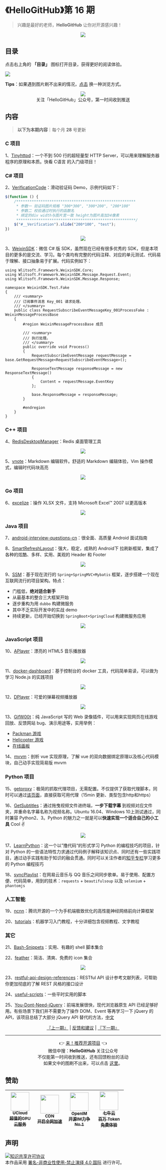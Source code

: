 # 《HelloGitHub》第 16 期
> 兴趣是最好的老师，**HelloGitHub** 让你对开源感兴趣！
<p align="center">
    <img src='https://raw.githubusercontent.com/521xueweihan/img_logo/master/logo/cover.jpg' style="max-width:100%;"></img>
</p>

## 目录

点击右上角的 **「目录」** 图标打开目录，获得更好的阅读体验。

![](https://raw.githubusercontent.com/521xueweihan/img_logo/master/logo/catalog.png)

**Tips**：如果遇到图片刷不出来的情况，[点击](https://hellogithub.com/periodical/volume/16) 换一种浏览方式。

<p align="center">
  <img src="https://raw.githubusercontent.com/521xueweihan/img_logo/master/logo/weixin.png" style="max-width:30%;"></img><br>
关注「HelloGitHub」公众号，第一时间收到推送
</p>

## 内容
> **以下为本期内容**｜每个月 **28** 号更新

### C 项目
1、[Tinyhttpd](https://hellogithub.com/periodical/statistics/click?target=https://github.com/EZLippi/Tinyhttpd)：一个不到 500 行的超轻量型 HTTP Server，可以用来理解服务器程序的原理和本质。快看 C语言 的入门级项目！


### C# 项目
2、[VerificationCode](https://hellogithub.com/periodical/statistics/click?target=https://github.com/eatage/VerificationCode)：滑动验证码 Demo，示例代码如下：
```javascript
$(function () {
	/******************************************************
	 * 参数一 验证码图片规格 "300*300", "300*200", "200*100"
	 * 参数二 校验通过时执行的函数名
	 * 绑定的div width与图片宽一致 height为图片高加34像素
	 ******************************************************/
	$("#__Verification").slide("200*100", "test");
})
```


<p align="center"><img src='https://raw.githubusercontent.com/521xueweihan/img/master/hellogithub/16/82648844.gif' style="max-width:80%; max-height=80%;"></img></p>

3、[WeixinSDK](https://hellogithub.com/periodical/statistics/click?target=https://github.com/Wlitsoft/WeixinSDK)：微信 C# 版 SDK，虽然现在已经有很多优秀的 SDK，但是本项目的更多的是交流、学习。每个类均有完整的代码注释、对应的单元测试、代码易于理解、接口抽象易于扩展。代码实例如下：

```
using Wlitsoft.Framework.WeixinSDK.Core;
using Wlitsoft.Framework.WeixinSDK.Message.Request.Event;
using Wlitsoft.Framework.WeixinSDK.Message.Response;

namespace WeixinSDK.Test.Fake
{
    /// <summary>
    /// 订阅事件消息 Key_001 请求处理。
    /// </summary>
    public class RequestSubscribeEventMessageKey_001ProcessFake : WeixinMessageProcessBase
    {
        #region WeixinMessageProcessBase 成员

        /// <summary>
        /// 执行处理。
        /// </summary>
        public override void Process()
        {
            RequestSubscribeEventMessage requestMessage = base.GetRequestMessage<RequestSubscribeEventMessage>();

            ResponseTextMessage responseMessage = new ResponseTextMessage()
            {
                Content = requestMessage.EventKey
            };

            base.ResponseMessage = responseMessage;
        }

        #endregion
    }
}
```


### C++ 项目
4、[RedisDesktopManager](https://hellogithub.com/periodical/statistics/click?target=https://github.com/RedisInsight/RedisDesktopManager)：Redis 桌面管理工具


<p align="center"><img src='https://raw.githubusercontent.com/521xueweihan/img/master/hellogithub/16/11892946.png' style="max-width:80%; max-height=80%;"></img></p>

5、[vnote](https://hellogithub.com/periodical/statistics/click?target=https://github.com/vnotex/vnote)：Markdown 编辑软件。舒适的 Markdown 编辑体验，Vim 操作模式，编辑时代码块高亮


<p align="center"><img src='https://raw.githubusercontent.com/521xueweihan/img/master/hellogithub/16/70038437.png' style="max-width:80%; max-height=80%;"></img></p>

### Go 项目
6、[excelize](https://hellogithub.com/periodical/statistics/click?target=https://github.com/qax-os/excelize)：操作 XLSX 文件，支持 Microsoft Excel™ 2007 以更高版本


<p align="center"><img src='https://raw.githubusercontent.com/521xueweihan/img/master/hellogithub/16/66841911.png' style="max-width:80%; max-height=80%;"></img></p>

### Java 项目
7、[android-interview-questions-cn](https://hellogithub.com/periodical/statistics/click?target=https://github.com/stormzhang/android-interview-questions-cn)：很全面、高质量 Android 面试指南


8、[SmartRefreshLayout](https://hellogithub.com/periodical/statistics/click?target=https://github.com/scwang90/SmartRefreshLayout)：强大，稳定，成熟的 Android下 拉刷新框架，集成了各种的炫酷、多样、实用、美观的 Header 和 Footer


<p align="center"><img src='https://raw.githubusercontent.com/521xueweihan/img/master/hellogithub/16/93152223.gif' style="max-width:80%; max-height=80%;"></img></p>

9、[SSM](https://hellogithub.com/periodical/statistics/click?target=https://github.com/crossoverJie/SSM)：基于现在流行的 `Spring+SpringMVC+Mybatis` 框架，逐步搭建一个现在互联网流行的项目架构。特点：
- 门槛低，**绝对适合新手**
- 从最基本的整合三大框架开始
- 逐步重构为用 `dubbo` 构建微服务
- 其中不乏实际开发中的实战 demo
- 持续更新，已经开始切换到 `SpringBoot+SpringCloud` 构建微服务应用


<p align="center"><img src='https://raw.githubusercontent.com/521xueweihan/img/master/hellogithub/16/61623700.jpeg' style="max-width:80%; max-height=80%;"></img></p>

### JavaScript 项目
10、[APlayer](https://hellogithub.com/periodical/statistics/click?target=https://github.com/DIYgod/APlayer)：漂亮的 HTML5 音乐播放器


<p align="center"><img src='https://raw.githubusercontent.com/521xueweihan/img/master/hellogithub/16/46175125.png' style="max-width:80%; max-height=80%;"></img></p>

11、[docker-dashboard](https://hellogithub.com/periodical/statistics/click?target=https://github.com/pipiliang/docker-dashboard)：基于控制台的 docker 工具，代码简单易读，可以做为学习 Node.js 的实践项目


<p align="center"><img src='https://raw.githubusercontent.com/521xueweihan/img/master/hellogithub/16/89692211.png' style="max-width:80%; max-height=80%;"></img></p>

12、[DPlayer](https://hellogithub.com/periodical/statistics/click?target=https://github.com/DIYgod/DPlayer)：可爱的弹幕视频播放器


<p align="center"><img src='https://raw.githubusercontent.com/521xueweihan/img/master/hellogithub/16/57974334.jpeg' style="max-width:80%; max-height=80%;"></img></p>

13、[GifW00t](https://hellogithub.com/periodical/statistics/click?target=https://github.com/yaronn/GifW00t)：纯 JavaScript 写的 Web 录像插件，可以用来实现网页在线游戏回放、反馈网站 bug、演示用途等，实用举例：
- [Packman 游戏](http://s3-us-west-2.amazonaws.com/anigif100/pacman/index.html)
- [Helicopter 游戏](http://s3-us-west-2.amazonaws.com/anigif100/examples/helicopter/index.html)
- [在线画板](http://s3-us-west-2.amazonaws.com/anigif100/examples/paint/paint.html)


14、[mvvm](https://hellogithub.com/periodical/statistics/click?target=https://github.com/DMQ/mvvm)：剖析 vue 实现原理，了解 vue 的双向数据绑定原理以及核心代码模块，自己动手实现简易版 mvvm


### Python 项目
15、[getproxy](https://hellogithub.com/periodical/statistics/click?target=https://github.com/fate0/getproxy)：极简的抓取代理项目，无需配置。不仅提供了获取代理脚本，同时可以通过[该页面](https://github.com/fate0/proxylist/blob/master/proxy.list)，直接获取可用代理（15min 更新、类型包含http和https）


16、[GetSubtitles](https://hellogithub.com/periodical/statistics/click?target=https://github.com/gyh1621/GetSubtitles)：通过拖曳视频文件进终端，**一步下载字幕** 到视频对应文件夹，并重命名字幕名称为视频名称。Ubuntu 16.04、Windows 10上测试通过，同时兼容 Python2、3。Python 的魅力之一就是可以**快速实现一个适合自己的小工具** Cool ✌️


<p align="center"><img src='https://raw.githubusercontent.com/521xueweihan/img/master/hellogithub/16/82707583.gif' style="max-width:80%; max-height=80%;"></img></p>

17、[LearnPython](https://hellogithub.com/periodical/statistics/click?target=https://github.com/xianhu/LearnPython)：这一个以”撸代码“的形式学习 Python 的编程技巧的项目，针对 Python 的一些语法特性力求通过代码例子解释该知识点、同时还有一些实践项目，通过动手实践有助于知识的融会贯通。同时可以关注作者的[知乎专栏](https://zhuanlan.zhihu.com/pythoner)学习更多的 Python 编程技巧


18、[syncPlaylist](https://hellogithub.com/periodical/statistics/click?target=https://github.com/Denon/syncPlaylist)：在网易云音乐与 QQ 音乐之间同步歌单。易于使用、配置方便、代码简单，用到的技术：`requests` + `beautifulsoup` 以及 `selenium` + `phantomjs`


### 人工智能
19、[ncnn](https://hellogithub.com/periodical/statistics/click?target=https://github.com/Tencent/ncnn)：腾讯开源的一个为手机端极致优化的高性能神经网络前向计算框架


20、[tutorials](https://hellogithub.com/periodical/statistics/click?target=https://github.com/MorvanZhou/tutorials)：机器学习入门教程，十分详细包含视频教程、文字教程


### 其它
21、[Bash-Snippets](https://hellogithub.com/periodical/statistics/click?target=https://github.com/alexanderepstein/Bash-Snippets)：实用、有趣的 shell 脚本集合


22、[feather](https://hellogithub.com/periodical/statistics/click?target=https://github.com/feathericons/feather)：简洁、清爽、免费的 icon 集合


<p align="center"><img src='https://raw.githubusercontent.com/521xueweihan/img/master/hellogithub/16/20270252.png' style="max-width:80%; max-height=80%;"></img></p>

23、[restful-api-design-references](https://hellogithub.com/periodical/statistics/click?target=https://github.com/aisuhua/restful-api-design-references)：RESTful API 设计参考文献列表，可帮助你更加彻底的了解 REST 风格的接口设计


24、[useful-scripts](https://hellogithub.com/periodical/statistics/click?target=https://github.com/oldratlee/useful-scripts)：一些平时实用的脚本


25、[You-Dont-Need-jQuery](https://hellogithub.com/periodical/statistics/click?target=https://github.com/camsong/You-Dont-Need-jQuery)：前端发展很快，现代浏览器原生 API 已经足够好用。有些场景下我们并不需要为了操作 DOM、Event 等再学习一下 jQuery 的 API，该项目总结了大部分 jQuery API 替代的方法，[中文](https://github.com/oneuijs/You-Dont-Need-jQuery/blob/master/README.zh-CN.md)




<p align="center">
    <a href="https://github.com/521xueweihan/HelloGitHub/blob/master/content/HelloGitHub15.md">『上一期』</a> | <a href='https://github.com/521xueweihan/HelloGitHub/issues/899'>反馈和建议</a> | <a href="https://github.com/521xueweihan/HelloGitHub/blob/master/content/HelloGitHub17.md">『下一期』</a>
</p>

---
<p align="center">
    👉 <a href='https://hellogithub.com/periodical'>来！推荐开源项目</a> 👈<br>
    微信中搜：<strong>HelloGitHub</strong> 关注公众号<br>
    不仅能第一时间收到推送，还有回馈粉丝的活动<br>
    如果文中的图刷不出来，可以点击 <a href='https://hellogithub.com/periodical/volume/16'>这里</a>。
</p>

## 赞助


<table>
  <thead>
    <tr>
      <th align="center" style="width: 80px;">
        <a href="https://www.compshare.cn/?utm_term=logo&utm_campaign=hellogithub&utm_source=otherdsp&utm_medium=display&ytag=logo_hellogithub_otherdsp_display">          <img src="https://raw.githubusercontent.com/521xueweihan/img_logo/master/logo/ucloud.png" width="60px"><br>
          <sub>UCloud</sub><br>
          <sub>超值的GPU云服务</sub>
        </a>
      </th>
      <th align="center" style="width: 80px;">
        <a href="https://www.upyun.com/?from=hellogithub">
          <img src="https://raw.githubusercontent.com/521xueweihan/img_logo/master/logo/upyun.png" width="60px"><br>
          <sub>CDN</sub><br>
          <sub>开启全网加速</sub>
        </a>
      </th>
      <th align="center" style="width: 80px;">
        <a href="https://github.com/OpenIMSDK/Open-IM-Server">
          <img src="https://raw.githubusercontent.com/521xueweihan/img_logo/master/logo/im.png" width="60px"><br>
          <sub>OpenIM</sub><br>
          <sub>开源IM力争No.1</sub>
        </a>
      </th>
      <th align="center" style="width: 80px;">
        <a href="https://www.qiniu.com/products/ai-token-api?utm_source=hello">
          <img src="https://raw.githubusercontent.com/521xueweihan/img_logo/master/logo/qiniu.jpg" width="60px"><br>
          <sub>七牛云</sub><br>
          <sub>百万 Token 免费体验</sub>
        </a>
      </th>
    </tr>
  </thead>
</table>


## 声明
<a rel="license" href="https://creativecommons.org/licenses/by-nc-nd/4.0/deed.zh"><img alt="知识共享许可协议" style="border-width: 0" src="https://licensebuttons.net/l/by-nc-nd/4.0/88x31.png"></a><br>本作品采用 <a rel="license" href="https://creativecommons.org/licenses/by-nc-nd/4.0/deed.zh">署名-非商业性使用-禁止演绎 4.0 国际</a> 进行许可。